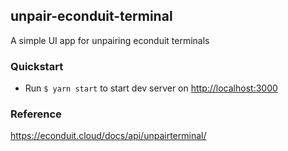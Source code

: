 ## unpair-econduit-terminal

A simple UI app for unpairing econduit terminals

### Quickstart

- Run `$ yarn start` to start dev server on [http://localhost:3000](http://localhost:3000)

### Reference

https://econduit.cloud/docs/api/unpairterminal/
